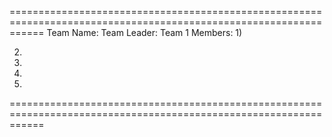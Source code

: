 ==================================================================================================================
Team Name:
Team Leader:
Team 1 Members:
1)

2)

3)

4)

5)
==================================================================================================================
